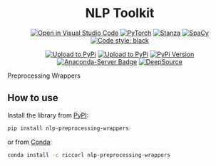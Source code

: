 <div align="center">

# NLP Toolkit

[![Open in Visual Studio Code](https://open.vscode.dev/badges/open-in-vscode.svg)](https://github.dev/Riccorl/nlp-preprocessing-wrappers)
[![PyTorch](https://img.shields.io/badge/PyTorch-orange?logo=pytorch)](https://pytorch.org/)
[![Stanza](https://img.shields.io/badge/1.3-Stanza-5f0a09?logo=stanza)](https://stanfordnlp.github.io/stanza/)
[![SpaCy](https://img.shields.io/badge/3.2.3-SpaCy-1a6f93?logo=soacy)](https://spacy.io/)
[![Code style: black](https://img.shields.io/badge/code%20style-black-000000)](https://github.com/psf/black)

[![Upload to PyPi](https://github.com/Riccorl/nlp-preprocessing-wrappers/actions/workflows/python-publish-pypi.yml/badge.svg)](https://github.com/Riccorl/nlp-preprocessing-wrappers/actions/workflows/python-publish-pypi.yml)
[![Upload to PyPi](https://github.com/Riccorl/nlp-preprocessing-wrappers/actions/workflows/python-publish-conda.yml/badge.svg)](https://github.com/Riccorl/nlp-preprocessing-wrappers/actions/workflows/python-publish-conda.yml)
[![PyPi Version](https://img.shields.io/github/v/release/Riccorl/nlp-preprocessing-wrappers)](https://github.com/Riccorl/nlp-preprocessing-wrappers/releases)
[![Anaconda-Server Badge](https://anaconda.org/Riccorl/nlp-preprocessing-wrappers/badges/version.svg)](https://anaconda.org/Riccorl/nlp-preprocessing-wrappers)
[![DeepSource](https://deepsource.io/gh/Riccorl/nlp-preprocessing-wrappers.svg/?label=active+issues&token=QC6Jty-YdgXjKh9mKZyeqa4I)](https://deepsource.io/gh/Riccorl/nlp-preprocessing-wrappers/?ref=repository-badge)

</div>

Preprocessing Wrappers

## How to use

Install the library from [PyPI](https://pypi.org/project/nlp-preprocessing-wrappers):

```bash
pip install nlp-preprocessing-wrappers
```

or from [Conda](https://anaconda.org/Riccorl/nlp-preprocessing-wrappers):

```bash
conda install -c riccorl nlp-preprocessing-wrappers
```


